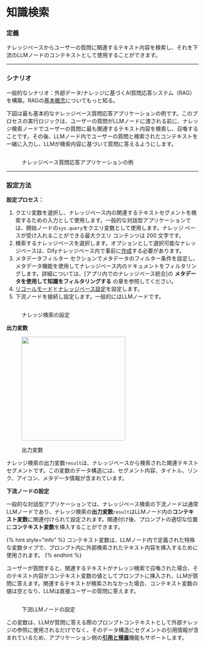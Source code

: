 # 知識検索

### 定義

ナレッジベースからユーザーの質問に関連するテキスト内容を検索し、それを下流のLLMノードのコンテキストとして使用することができます。

***

### シナリオ

一般的なシナリオ：外部データ/ナレッジに基づくAI質問応答システム（RAG）を構築。RAGの[基本概念](../../../learn-more/extended-reading/retrieval-augment/)についてもっと知る。

下図は最も基本的なナレッジベース質問応答アプリケーションの例です。このプロセスの実行ロジックは、ユーザーの質問がLLMノードに渡される前に、ナレッジ検索ノードでユーザーの質問に最も関連するテキスト内容を検索し、召喚することです。その後、LLMノード内でユーザーの質問と検索されたコンテキストを一緒に入力し、LLMが検索内容に基づいて質問に答えるようにします。

<figure><img src="../../../.gitbook/assets/jp-knowledge-retrieval.png" alt=""><figcaption><p>ナレッジベース質問応答アプリケーションの例</p></figcaption></figure>

***

### 設定方法

**設定プロセス：**

1. クエリ変数を選択し、ナレッジベース内の関連するテキストセグメントを検索するための入力として使用します。一般的な対話型アプリケーションでは、開始ノードの`sys.query`をクエリ変数として使用します。ナレッジ ベースが受け入れることができる最大クエリ コンテンツは 200 文字です。
2. 検索するナレッジベースを選択します。オプションとして選択可能なナレッジベースは、Difyナレッジベース内で事前に[作成](../../knowledge-base/create-knowledge-and-upload-documents.md#id-1-chuang-jian-zhi-shi-ku)する必要があります。
3. メタデータフィルター セクションでメタデータのフィルター条件を設定し、メタデータ機能を使用してナレッジベース内のドキュメントをフィルタリングします。詳細については、[アプリ内でのナレッジベース統合]の **メタデータを使用して知識をフィルタリングする** の章を参照してください。
4. [リコールモード](../../../learn-more/extended-reading/retrieval-augment/retrieval.md)と[ナレッジベース設定](../../knowledge-base/knowledge-and-documents-maintenance.md#id-8-zhi-shi-ku-she-zhi)を設定します。
5. 下流ノードを接続し設定します。一般的にはLLMノードです。

<figure><img src="https://assets-docs.dify.ai/2025/03/f33b9a3ff1c9468fb5d7c1de4c1e02d6.png" alt=""><figcaption><p>ナレッジ検索の設定</p></figcaption></figure>

**出力変数**

<figure><img src="../../../.gitbook/assets/jp-knowledge-retrieval-output.png" alt="" width="272"><figcaption><p>出力変数</p></figcaption></figure>

ナレッジ検索の出力変数`result`は、ナレッジベースから検索された関連テキストセグメントです。この変数のデータ構造には、セグメント内容、タイトル、リンク、アイコン、メタデータ情報が含まれています。

**下流ノードの設定**

一般的な対話型アプリケーションでは、ナレッジベース検索の下流ノードは通常LLMノードであり、ナレッジ検索の**出力変数**`result`はLLMノード内の**コンテキスト変数**に関連付けられて設定されます。関連付け後、プロンプトの適切な位置に**コンテキスト変数**を挿入することができます。

{% hint style="info" %}
コンテキスト変数は、LLMノード内で定義された特殊な変数タイプで、プロンプト内に外部検索されたテキスト内容を挿入するために使用されます。
{% endhint %}

ユーザーが質問すると、関連するテキストがナレッジ検索で召喚された場合、そのテキスト内容がコンテキスト変数の値としてプロンプトに挿入され、LLMが質問に答えます。関連するテキストが検索されなかった場合、コンテキスト変数の値は空となり、LLMは直接ユーザーの質問に答えます。

<figure><img src="../../../.gitbook/assets/jp-knowledge-retrieval-llm.png" alt=""><figcaption><p>下流LLMノードの設定</p></figcaption></figure>

この変数は、LLMが質問に答える際のプロンプトコンテキストとして外部ナレッジの参照に使用されるだけでなく、そのデータ構造にセグメントの引用情報が含まれているため、アプリケーション側の[**引用と帰属**](../../knowledge-base/retrieval-test-and-citation.md#id-2-yin-yong-yu-gui-shu)機能もサポートします。
